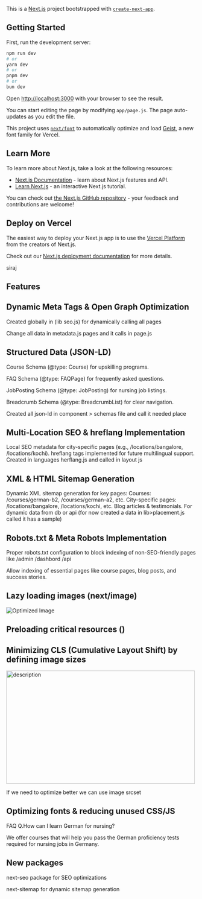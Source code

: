 This is a [Next.js](https://nextjs.org) project bootstrapped with [`create-next-app`](https://nextjs.org/docs/app/api-reference/cli/create-next-app).

## Getting Started

First, run the development server:

```bash
npm run dev
# or
yarn dev
# or
pnpm dev
# or
bun dev
```

Open [http://localhost:3000](http://localhost:3000) with your browser to see the result.

You can start editing the page by modifying `app/page.js`. The page auto-updates as you edit the file.

This project uses [`next/font`](https://nextjs.org/docs/app/building-your-application/optimizing/fonts) to automatically optimize and load [Geist](https://vercel.com/font), a new font family for Vercel.

## Learn More

To learn more about Next.js, take a look at the following resources:

- [Next.js Documentation](https://nextjs.org/docs) - learn about Next.js features and API.
- [Learn Next.js](https://nextjs.org/learn) - an interactive Next.js tutorial.

You can check out [the Next.js GitHub repository](https://github.com/vercel/next.js) - your feedback and contributions are welcome!

## Deploy on Vercel

The easiest way to deploy your Next.js app is to use the [Vercel Platform](https://vercel.com/new?utm_medium=default-template&filter=next.js&utm_source=create-next-app&utm_campaign=create-next-app-readme) from the creators of Next.js.

Check out our [Next.js deployment documentation](https://nextjs.org/docs/app/building-your-application/deploying) for more details.



siraj 

## Features

## Dynamic Meta Tags & Open Graph Optimization

Created globally in (lib seo.js) for dynamically calling all pages 

Change all data in metadata.js pages and it calls in page.js 

## Structured Data (JSON-LD)

Course Schema (@type: Course) for upskilling programs.

FAQ Schema (@type: FAQPage) for frequently asked questions.

JobPosting Schema (@type: JobPosting) for nursing job listings.

Breadcrumb Schema (@type: BreadcrumbList) for clear navigation.

Created all json-ld in component > schemas file and call it needed place 

## Multi-Location SEO & hreflang Implementation
Local SEO metadata for city-specific pages (e.g., /locations/bangalore, /locations/kochi).
hreflang tags implemented for future multilingual support.
Created in languages herflang.js and called in layout js

## XML & HTML Sitemap Generation
Dynamic XML sitemap generation for key pages:
Courses: /courses/german-b2, /courses/german-a2, etc.
City-specific pages: /locations/bangalore, /locations/kochi, etc.
Blog articles & testimonials.
For dynamic data from db or api (for now created a data in lib>placement.js called it has a sample)


## Robots.txt & Meta Robots Implementation
Proper robots.txt configuration to block indexing of non-SEO-friendly pages like /admin /dashbord /api

Allow indexing of essential pages like course pages, blog posts, and success stories.

## Lazy loading images (next/image)

 <Image src="/path/to/image.jpg" alt="Optimized Image" width={500} height={500} loading="lazy" />

## Preloading critical resources (<link rel="preload">)
<link rel="preload" href="/path/to/important.js" as="script"> 
<link rel="preload" href="/path/to/important.css" as="style">
 <link rel="preload" href="/path/to/font.woff2" as="font" type="font/woff2" crossorigin="anonymous">

## Minimizing CLS (Cumulative Layout Shift) by defining image sizes

<img src="/path/to/image.jpg" alt="description" width="500" height="300" />

If we need to optimize better we can use image srcset

## Optimizing fonts & reducing unused CSS/JS
FAQ
Q.How can I learn German for nursing? 

We offer courses that will help you pass the German proficiency tests required for nursing jobs in Germany.

## New packages 
next-seo package for SEO optimizations

next-sitemap for dynamic sitemap generation


